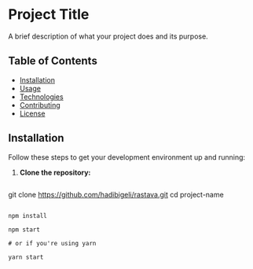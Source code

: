 # Project Title

A brief description of what your project does and its purpose.

## Table of Contents

- [Installation](#installation)
- [Usage](#usage)
- [Technologies](#technologies)
- [Contributing](#contributing)
- [License](#license)

## Installation

Follow these steps to get your development environment up and running:

1. **Clone the repository:**

   ```bash
git clone https://github.com/hadibigeli/rastava.git
   cd project-name
   ```

npm install

npm start

# or if you're using yarn

yarn start
